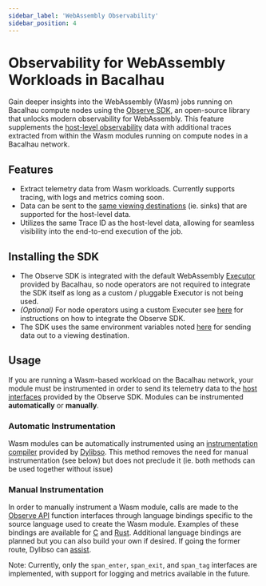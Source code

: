 ```yaml
---
sidebar_label: 'WebAssembly Observability'
sidebar_position: 4
---
```


# Observability for WebAssembly Workloads in Bacalhau

Gain deeper insights into the WebAssembly (Wasm) jobs running on Bacalhau compute nodes using the 
[Observe SDK](https://dev.dylibso.com/docs/category/observe-sdk/), an open-source library that unlocks modern observability for WebAssembly. This feature supplements the [host-level observability](/running-node/observability/) data with additional traces extracted from within the Wasm modules running on compute nodes in a Bacalhau network.

## Features
- Extract telemetry data from Wasm workloads. Currently supports tracing, with logs and metrics coming soon.
- Data can be sent to the [same viewing destinations](../running-node/observability.md#viewing) (ie. sinks) that are supported for the host-level data.
- Utilizes the same Trace ID as the host-level data, allowing for seamless visibility into the end-to-end execution of the job.

## Installing the SDK

- The Observe SDK is integrated with the default WebAssembly [Executor](/getting-started/architecture.md#executor) provided by Bacalhau, so node operators are not required to integrate the SDK itself as long as a custom / pluggable Executor is not being used.
- *(Optional)* For node operators using a custom Executer see [here](https://dev.dylibso.com/docs/observe/adapters/golang/opentelemetry) for instructions on how to integrate the Observe SDK.
- The SDK uses the same environment variables noted [here](../running-node/observability.md#viewing) for sending data out to a viewing destination.

## Usage

If you are running a Wasm-based workload on the Bacalhau network, your module must be instrumented in order to send its telemetry data to the [host interfaces](https://github.com/dylibso/observe-sdk/tree/main/observe-api) provided by the Observe SDK. Modules can be instrumented **automatically** or **manually**.

### Automatic Instrumentation

Wasm modules can be automatically instrumented using an [instrumentation compiler](https://dev.dylibso.com/docs/observe/instrumentation/automatic/) provided by [Dylibso](https://dylibso.com/). This method removes the need for manual instrumentation (see below) but does not preclude it (ie. both methods can be used together without issue)

### Manual Instrumentation

In order to manually instrument a Wasm module, calls are made to the [Observe API](https://github.com/dylibso/observe-sdk/tree/main/observe-api) function interfaces through language bindings specific to the source language used to create the Wasm module. Examples of these bindings are available for [C](https://github.com/dylibso/observe-sdk/blob/main/observe-api/test/c/main.c) and [Rust](https://github.com/dylibso/observe-sdk/blob/main/observe-api/test/rust/src/main.rs). Additional language bindings are planned but you can also build your own if desired. If going the former route, Dylibso can [assist](https://dev.dylibso.com/support).

Note: Currently, only the `span_enter`, `span_exit`, and `span_tag` interfaces are implemented, with support for logging and metrics available in the future.

